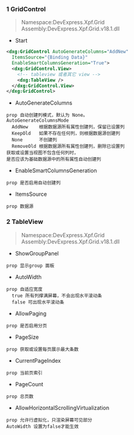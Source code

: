 ### 1 GridControl
> Namespace:DevExpress.Xpf.Grid
> Assembly:DevExpress.Xpf.Grid.v18.1.dll

- Start
```xml
<dxg:GridControl AutoGenerateColumns="AddNew"
  ItemsSource="{Binding Data}"
  EnableSmartColumnsGeneration="True">
  <dxg:GridControl.View>
    <!-- tableview 或者其它 view -->
    <dxg:TableView />
  </dxg:GridControl.View>      
</dxg:GridControl>        
```

- AutoGenerateColumns
```
prop 自动创建列模式，默认为 None。
AutoGenerateColumnsMode
  AddNew    根据数据源所有属性创建列，保留已设置列
  KeepOld   如果不存在任何列，则根据数据源创建列
  None      不创建列
  RemoveOld 根据数据源所有属性创建列，删除已设置列
获取或设置当视图不包含任何列时，
是否应该为基础数据源中的所有属性自动创建列
```

- EnableSmartColumnsGeneration
```
prop 是否启用自动创建列
```

- ItemsSource
```
prop 数据源
```

### 2 TableView
> Namespace:DevExpress.Xpf.Grid
> Assembly:DevExpress.Xpf.Grid.v18.1.dll

- ShowGroupPanel
```
prop 显示group 面板
```

- AutoWidth
```
prop 自适应宽度
  true 所有列撑满屏幕，不会出现水平滚动条
  false 可出现水平滚动条
```

- AllowPaging
```
prop 是否启用分页
```

- PageSize
```
prop 获取或设置每页展示最大条数
```

- CurrentPageIndex
```
prop 当前页索引
```

- PageCount
```
prop 总页数
```

- AllowHorizontalScrollingVirtualization
```
prop 允许行虚拟化，只渲染屏幕可见部分
AutoWidth 设置为false才能生效
```
